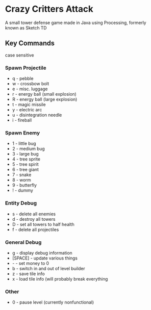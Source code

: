 # Crazy Critters Attack
A small tower defense game made in Java using Processing, formerly known as Sketch TD
## Key Commands 
case sensitive
### Spawn Projectile
- q - pebble
- w - crossbow bolt
- e - misc. luggage
- r - energy ball (small explosion)
- R - energy ball (large explosion)
- t - magic missile
- y - electric arc
- u - disintegration needle
- i - fireball
### Spawn Enemy
- 1 - little bug
- 2 - medium bug
- 3 - large bug
- 4 - tree sprite
- 5 - tree spirit
- 6 - tree giant
- 7 - snake
- 8 - worm
- 9 - butterfly
- ! - dummy
### Entity Debug
- s - delete all enemies
- d - destroy all towers
- D - set all towers to half health
- f - delete all projectiles
### General Debug
- g - display debug information
- [SPACE] - update various things
- \- - set money to 0
- b - switch in and out of level builder
- z - save tile info
- x - load tile info (will probably break everything
### Other
- 0 - pause level (currently nonfunctional)
